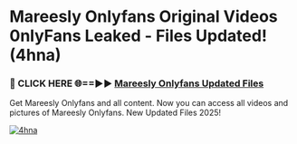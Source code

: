 # Mareesly Onlyfans Original Videos 0nlyFans Leaked - Files Updated! (4hna)

<h3>🔴 CLICK HERE 🌐==►► <a href="https://tinyurl.com/brd5kh86" rel="nofollow">Mareesly Onlyfans Updated Files</a></h3>

Get Mareesly Onlyfans and all content. Now you can access all videos and pictures of Mareesly Onlyfans. New Updated Files 2025!

[![4hna](https://i.imgur.com/K7sEzmb.gif)](https://tinyurl.com/brd5kh86)
